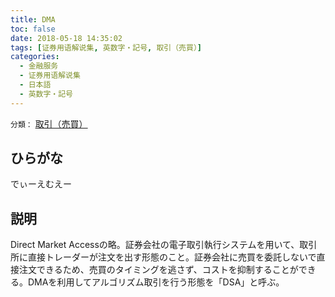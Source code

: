 ```yaml
---
title: DMA
toc: false
date: 2018-05-18 14:35:02
tags: [证券用语解说集, 英数字・記号, 取引（売買）]
categories:
  - 金融服务
  - 证券用语解说集
  - 日本語
  - 英数字・記号
---
```


`分類：` [取引（売買）](/tags/取引（売買）/)

## ひらがな

でぃーえむえー

## 説明

Direct Market Accessの略。証券会社の電子取引執行システムを用いて、取引所に直接トレーダーが注文を出す形態のこと。証券会社に売買を委託しないで直接注文できるため、売買のタイミングを逃さず、コストを抑制することができる。DMAを利用してアルゴリズム取引を行う形態を「DSA」と呼ぶ。
